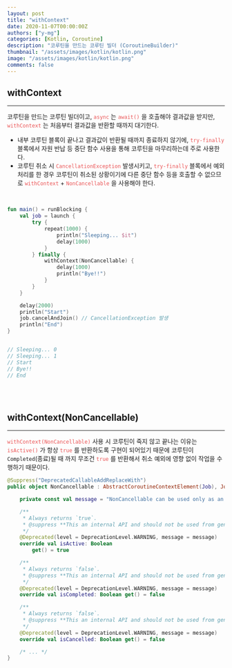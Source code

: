 ```yaml
---
layout: post
title: "withContext"
date: 2020-11-07T00:00:00Z
authors: ["y-mg"]
categories: [Kotlin, Coroutine]
description: "코루틴을 만드는 코루틴 빌더 (CoroutineBuilder)"
thumbnail: "/assets/images/kotlin/kotlin.png"
image: "/assets/images/kotlin/kotlin.png"
comments: false
---
```


## withContext
***
코루틴을 만드는 코루틴 빌더이고, <code style="color: #eb5657;">async</code> 는 <code style="color: #eb5657;">await()</code> 을 호출해야 결과값을 받지만, <code style="color: #eb5657;">withContext</code> 는 처음부터 결과값을 반환할 때까지 대기한다.
- 내부 코루틴 블록이 끝나고 결과값이 반환될 때까지 종료하지 않기에, <code style="color: #eb5657;">try-finally</code> 블록에서 자원 반납 등 중단 함수 사용을 통해 코루틴을 마무리하는데 주로 사용한다.
- 코루틴 취소 시 <code style="color: #eb5657;">CancellationException</code> 발생시키고, <code style="color: #eb5657;">try-finally</code> 블록에서 예외 처리를 한 경우 코루틴이 취소된 상황이기에 다른 중단 함수 등을 호출할 수 없으므로 <code style="color: #eb5657;">withContext</code> + <code style="color: #eb5657;">NonCancellable</code> 을 사용해야 한다.
<br/>

```kotlin
fun main() = runBlocking {
    val job = launch {
        try {
            repeat(1000) {
                println("Sleeping... $it")
                delay(1000)
            }
        } finally {
            withContext(NonCancellable) {
                delay(1000)
                println("Bye!!")
            }
        }
    }

    delay(2000)
    println("Start")
    job.cancelAndJoin() // CancellationException 발생
    println("End")
}


// Sleeping... 0
// Sleeping... 1
// Start
// Bye!!
// End
```
<br/>
<br/>



## withContext(NonCancellable)
***
<code style="color: #eb5657;">withContext(NonCancellable)</code> 사용 시 코루틴이 죽지 않고 끝나는 이유는 <code style="color: #eb5657;">isActive()</code> 가 항상 <code style="color: #eb5657;">true</code> 를 반환하도록 구현이 되어있기 때문에 코루틴이 `Completed`(종료)될 때 까지 무조건 <code style="color: #eb5657;">true</code> 를 반환해서 취소 예외에 영향 없이 작업을 수행하기 때문이다.
<br/>

```kotlin
@Suppress("DeprecatedCallableAddReplaceWith")
public object NonCancellable : AbstractCoroutineContextElement(Job), Job {

    private const val message = "NonCancellable can be used only as an argument for 'withContext', direct usages of its API are prohibited"

    /**
     * Always returns `true`.
     * @suppress **This an internal API and should not be used from general code.**
     */
    @Deprecated(level = DeprecationLevel.WARNING, message = message)
    override val isActive: Boolean
        get() = true

    /**
     * Always returns `false`.
     * @suppress **This an internal API and should not be used from general code.**
     */
    @Deprecated(level = DeprecationLevel.WARNING, message = message)
    override val isCompleted: Boolean get() = false

    /**
     * Always returns `false`.
     * @suppress **This an internal API and should not be used from general code.**
     */
    @Deprecated(level = DeprecationLevel.WARNING, message = message)
    override val isCancelled: Boolean get() = false

    /* ... */
}
```